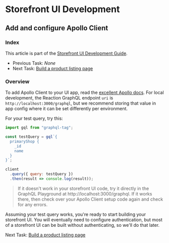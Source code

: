 #  Storefront UI Development 
## Add and configure Apollo Client

### Index
This article is part of the [Storefront UI Development Guide](./storefront-intro.md).
- Previous Task: *None*
- Next Task: [Build a product listing page](./storefront-product-listing-page.md)

### Overview
To add Apollo Client to your UI app, read the [excellent Apollo docs](https://www.apollographql.com/docs/react/essentials/get-started.html). For local development, the Reaction GraphQL endpoint `uri` is `http://localhost:3000/graphql`, but we recommend storing that value in app config where it can be set differently per environment.

For your test query, try this:

```js
import gql from "graphql-tag";

const testQuery = gql`{
  primaryShop {
    _id
    name
  }
}`;

client
  .query({ query: testQuery })
  .then(result => console.log(result));
```

> If it doesn't work in your storefront UI code, try it directly in the GraphQL Playground at http://localhost:3000/graphql. If it works there, then check over your Apollo Client setup code again and check for any errors.

Assuming your test query works, you're ready to start building your storefront UI. You will eventually need to configure authentication, but most of a storefront UI can be built without authenticating, so we'll do that later.

Next Task: [Build a product listing page](./storefront-product-listing-page.md)
